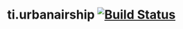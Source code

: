 ti.urbanairship [![Build Status](https://travis-ci.org/appcelerator-modules/ti.urbanairship.svg)](https://travis-ci.org/appcelerator-modules/ti.urbanairship)
===============
